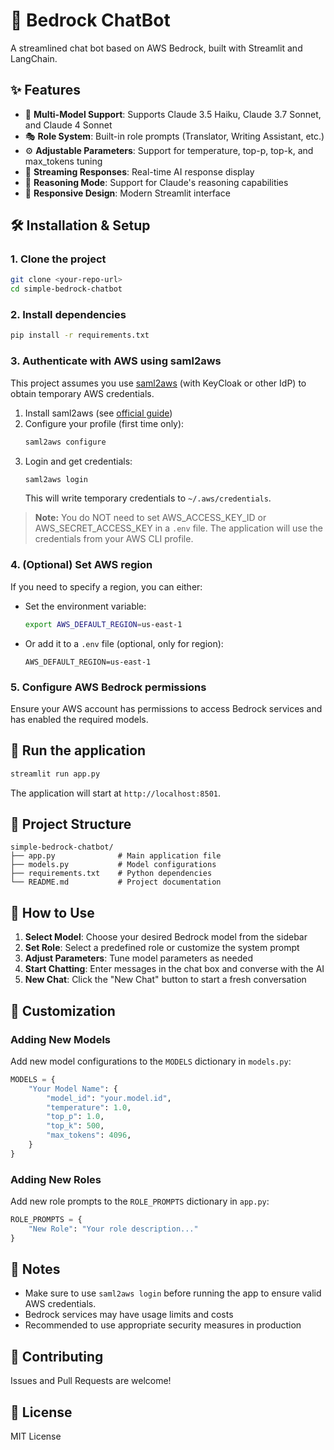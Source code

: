 # 🤖 Bedrock ChatBot

A streamlined chat bot based on AWS Bedrock, built with Streamlit and LangChain.

## ✨ Features

- 🚀 **Multi-Model Support**: Supports Claude 3.5 Haiku, Claude 3.7 Sonnet, and Claude 4 Sonnet
- 🎭 **Role System**: Built-in role prompts (Translator, Writing Assistant, etc.)
- ⚙️ **Adjustable Parameters**: Support for temperature, top-p, top-k, and max_tokens tuning
- 💬 **Streaming Responses**: Real-time AI response display
- 🧠 **Reasoning Mode**: Support for Claude's reasoning capabilities
- 📱 **Responsive Design**: Modern Streamlit interface

## 🛠️ Installation & Setup

### 1. Clone the project
```bash
git clone <your-repo-url>
cd simple-bedrock-chatbot
```

### 2. Install dependencies
```bash
pip install -r requirements.txt
```

### 3. Authenticate with AWS using saml2aws
This project assumes you use [saml2aws](https://github.com/Versent/saml2aws) (with KeyCloak or other IdP) to obtain temporary AWS credentials.

1. Install saml2aws (see [official guide](https://github.com/Versent/saml2aws#installation))
2. Configure your profile (first time only):
   ```bash
   saml2aws configure
   ```
3. Login and get credentials:
   ```bash
   saml2aws login
   ```
   This will write temporary credentials to `~/.aws/credentials`.

> **Note:** You do NOT need to set AWS_ACCESS_KEY_ID or AWS_SECRET_ACCESS_KEY in a `.env` file. The application will use the credentials from your AWS CLI profile.

### 4. (Optional) Set AWS region
If you need to specify a region, you can either:
- Set the environment variable:
  ```bash
  export AWS_DEFAULT_REGION=us-east-1
  ```
- Or add it to a `.env` file (optional, only for region):
  ```env
  AWS_DEFAULT_REGION=us-east-1
  ```

### 5. Configure AWS Bedrock permissions
Ensure your AWS account has permissions to access Bedrock services and has enabled the required models.

## 🚀 Run the application

```bash
streamlit run app.py
```

The application will start at `http://localhost:8501`.

## 📁 Project Structure

```
simple-bedrock-chatbot/
├── app.py              # Main application file
├── models.py           # Model configurations
├── requirements.txt    # Python dependencies
└── README.md           # Project documentation
```

## 🎯 How to Use

1. **Select Model**: Choose your desired Bedrock model from the sidebar
2. **Set Role**: Select a predefined role or customize the system prompt
3. **Adjust Parameters**: Tune model parameters as needed
4. **Start Chatting**: Enter messages in the chat box and converse with the AI
5. **New Chat**: Click the "New Chat" button to start a fresh conversation

## 🔧 Customization

### Adding New Models
Add new model configurations to the `MODELS` dictionary in `models.py`:

```python
MODELS = {
    "Your Model Name": {
        "model_id": "your.model.id",
        "temperature": 1.0,
        "top_p": 1.0,
        "top_k": 500,
        "max_tokens": 4096,
    }
}
```

### Adding New Roles
Add new role prompts to the `ROLE_PROMPTS` dictionary in `app.py`:

```python
ROLE_PROMPTS = {
    "New Role": "Your role description..."
}
```

## 📝 Notes

- Make sure to use `saml2aws login` before running the app to ensure valid AWS credentials.
- Bedrock services may have usage limits and costs
- Recommended to use appropriate security measures in production

## 🤝 Contributing

Issues and Pull Requests are welcome!

## 📄 License

MIT License 